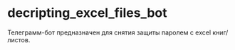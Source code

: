 # decripting_excel_files_bot
Телеграмм-бот предназначен для снятия защиты паролем с excel книг/листов.
